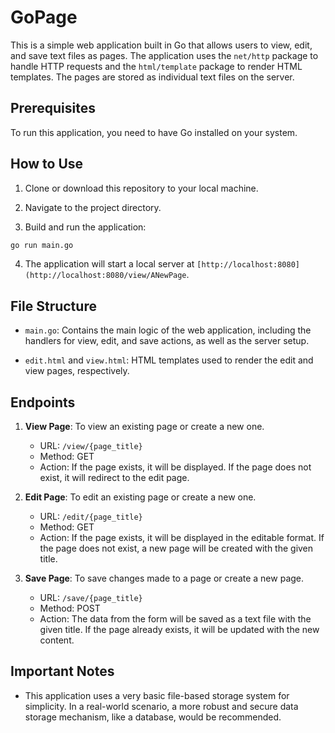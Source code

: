 # GoPage

This is a simple web application built in Go that allows users to view, edit, and save text files as pages. The application uses the `net/http` package to handle HTTP requests and the `html/template` package to render HTML templates. The pages are stored as individual text files on the server.

## Prerequisites

To run this application, you need to have Go installed on your system.

## How to Use

1. Clone or download this repository to your local machine.

2. Navigate to the project directory.

3. Build and run the application:

```bash
go run main.go
```

4. The application will start a local server at `[http://localhost:8080](http://localhost:8080/view/ANewPage`.

## File Structure

- `main.go`: Contains the main logic of the web application, including the handlers for view, edit, and save actions, as well as the server setup.

- `edit.html` and `view.html`: HTML templates used to render the edit and view pages, respectively.

## Endpoints

1. **View Page**: To view an existing page or create a new one.

   - URL: `/view/{page_title}`
   - Method: GET
   - Action: If the page exists, it will be displayed. If the page does not exist, it will redirect to the edit page.

2. **Edit Page**: To edit an existing page or create a new one.

   - URL: `/edit/{page_title}`
   - Method: GET
   - Action: If the page exists, it will be displayed in the editable format. If the page does not exist, a new page will be created with the given title.

3. **Save Page**: To save changes made to a page or create a new page.

   - URL: `/save/{page_title}`
   - Method: POST
   - Action: The data from the form will be saved as a text file with the given title. If the page already exists, it will be updated with the new content.

## Important Notes

- This application uses a very basic file-based storage system for simplicity. In a real-world scenario, a more robust and secure data storage mechanism, like a database, would be recommended.
